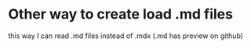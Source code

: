 # Other way to create load .md files

this way I can read .md files instead of .mdx (.md has preview on github)